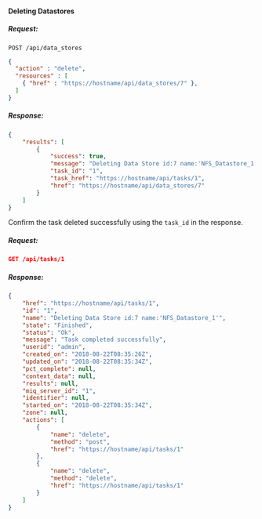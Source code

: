 #### Deleting Datastores

##### Request:

    POST /api/data_stores

``` json
{
  "action" : "delete",
  "resources" : [
    { "href" : "https://hostname/api/data_stores/7" },
  ]
}
```

##### Response:

``` json
{
    "results": [
        {
            "success": true,
            "message": "Deleting Data Store id:7 name:'NFS_Datastore_1'",
            "task_id": "1",
            "task_href": "https://hostname/api/tasks/1",
            "href": "https://hostname/api/data_stores/7"
        }
    ]
}
```

Confirm the task deleted successfully using the `task_id` in the
response.

##### Request:

``` json
GET /api/tasks/1
```

##### Response:

``` json
{
    "href": "https://hostname/api/tasks/1",
    "id": "1",
    "name": "Deleting Data Store id:7 name:'NFS_Datastore_1'",
    "state": "Finished",
    "status": "Ok",
    "message": "Task completed successfully",
    "userid": "admin",
    "created_on": "2018-08-22T08:35:26Z",
    "updated_on": "2018-08-22T08:35:34Z",
    "pct_complete": null,
    "context_data": null,
    "results": null,
    "miq_server_id": "1",
    "identifier": null,
    "started_on": "2018-08-22T08:35:34Z",
    "zone": null,
    "actions": [
        {
            "name": "delete",
            "method": "post",
            "href": "https://hostname/api/tasks/1"
        },
        {
            "name": "delete",
            "method": "delete",
            "href": "https://hostname/api/tasks/1"
        }
    ]
}
```
